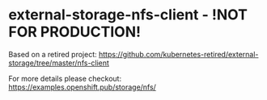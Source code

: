 # external-storage-nfs-client - !NOT FOR PRODUCTION!

Based on a retired project: https://github.com/kubernetes-retired/external-storage/tree/master/nfs-client

For more details please checkout: https://examples.openshift.pub/storage/nfs/
